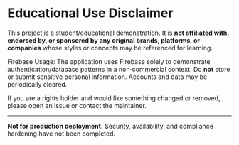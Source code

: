 # Educational Use Disclaimer

This project is a student/educational demonstration. It is **not affiliated with, endorsed by, or sponsored by any original brands, platforms, or companies** whose styles or concepts may be referenced for learning.

Firebase Usage: The application uses Firebase solely to demonstrate authentication/database patterns in a non‑commercial context. Do **not** store or submit sensitive personal information. Accounts and data may be periodically cleared.

If you are a rights holder and would like something changed or removed, please open an issue or contact the maintainer.

---
**Not for production deployment.** Security, availability, and compliance hardening have not been completed.
